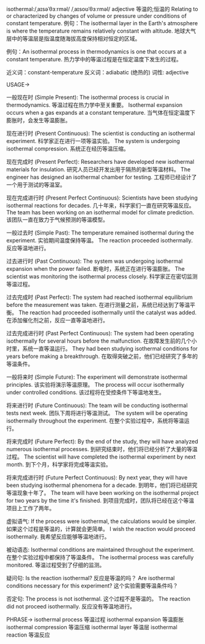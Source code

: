 isothermal:/ˌaɪsəˈθɜːrməl/ /ˌaɪsoʊˈθɜːrməl/
adjective
等温的;恒温的
Relating to or characterized by changes of volume or pressure under conditions of constant temperature.
例句：The isothermal layer in the Earth's atmosphere is where the temperature remains relatively constant with altitude. 地球大气层中的等温层是指温度随海拔高度保持相对恒定的区域。

例句：An isothermal process in thermodynamics is one that occurs at a constant temperature. 热力学中的等温过程是在恒定温度下发生的过程。

近义词：constant-temperature
反义词：adiabatic (绝热的)
词性: adjective


USAGE->

一般现在时 (Simple Present):
The isothermal process is crucial in thermodynamics. 等温过程在热力学中至关重要。
Isothermal expansion occurs when a gas expands at a constant temperature. 当气体在恒定温度下膨胀时，会发生等温膨胀。

现在进行时 (Present Continuous):
The scientist is conducting an isothermal experiment. 科学家正在进行一项等温实验。
The system is undergoing isothermal compression. 系统正在经历等温压缩。

现在完成时 (Present Perfect):
Researchers have developed new isothermal materials for insulation. 研究人员已经开发出用于隔热的新型等温材料。
The engineer has designed an isothermal chamber for testing. 工程师已经设计了一个用于测试的等温室。

现在完成进行时 (Present Perfect Continuous):
Scientists have been studying isothermal reactions for decades. 几十年来，科学家们一直在研究等温反应。
The team has been working on an isothermal model for climate prediction. 该团队一直在致力于气候预测的等温模型。

一般过去时 (Simple Past):
The temperature remained isothermal during the experiment.  实验期间温度保持等温。
The reaction proceeded isothermally. 反应等温地进行。

过去进行时 (Past Continuous):
The system was undergoing isothermal expansion when the power failed.  断电时，系统正在进行等温膨胀。
The scientist was monitoring the isothermal process closely. 科学家正在密切监测等温过程。

过去完成时 (Past Perfect):
The system had reached isothermal equilibrium before the measurement was taken. 在进行测量之前，系统已经达到了等温平衡。
The reaction had proceeded isothermally until the catalyst was added. 在添加催化剂之前，反应一直等温地进行。


过去完成进行时 (Past Perfect Continuous):
The system had been operating isothermally for several hours before the malfunction. 在故障发生前的几个小时里，系统一直等温运行。
They had been studying isothermal conditions for years before making a breakthrough. 在取得突破之前，他们已经研究了多年的等温条件。


一般将来时 (Simple Future):
The experiment will demonstrate isothermal principles. 该实验将演示等温原理。
The process will occur isothermally under controlled conditions. 该过程将在受控条件下等温地发生。

将来进行时 (Future Continuous):
The team will be conducting isothermal tests next week.  团队下周将进行等温测试。
The system will be operating isothermally throughout the experiment. 在整个实验过程中，系统将等温运行。


将来完成时 (Future Perfect):
By the end of the study, they will have analyzed numerous isothermal processes. 到研究结束时，他们将已经分析了大量的等温过程。
The scientist will have completed the isothermal experiment by next month. 到下个月，科学家将完成等温实验。

将来完成进行时 (Future Perfect Continuous):
By next year, they will have been studying isothermal phenomena for a decade. 到明年，他们将已经研究等温现象十年了。
The team will have been working on the isothermal project for two years by the time it's finished. 到项目完成时，团队将已经在这个等温项目上工作了两年。


虚拟语气:
If the process were isothermal, the calculations would be simpler. 如果这个过程是等温的，计算就会更简单。
I wish the reaction would proceed isothermally. 我希望反应能够等温地进行。

被动语态:
Isothermal conditions are maintained throughout the experiment.  在整个实验过程中都保持了等温条件。
The isothermal process was carefully monitored. 等温过程受到了仔细的监测。

疑问句:
Is the reaction isothermal? 反应是等温的吗？
Are isothermal conditions necessary for this experiment?  这个实验需要等温条件吗？

否定句:
The process is not isothermal.  这个过程不是等温的。
The reaction did not proceed isothermally.  反应没有等温地进行。



PHRASE->
isothermal process 等温过程
isothermal expansion 等温膨胀
isothermal compression 等温压缩
isothermal layer 等温层
isothermal reaction 等温反应
